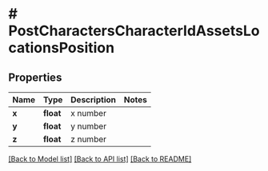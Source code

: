 # # PostCharactersCharacterIdAssetsLocationsPosition

## Properties

Name | Type | Description | Notes
------------ | ------------- | ------------- | -------------
**x** | **float** | x number |
**y** | **float** | y number |
**z** | **float** | z number |

[[Back to Model list]](../../README.md#models) [[Back to API list]](../../README.md#endpoints) [[Back to README]](../../README.md)

